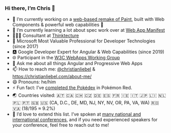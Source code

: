 ### Hi there, I’m Chris 👋

- 🔭 I’m currently working on a [web-based remake of Paint](https://github.com/christianliebel/paint), built with Web Components & powerful web capabilities 🐡
- 🌱 I’m currently learning a lot about spec work over at [Web App Manifest](https://github.com/w3c/manifest)
- 👨🏼‍💻 Consultant at [Thinktecture](https://www.thinktecture.com)
- 🔷 Microsoft Most Valuable Professional for Developer Technologies (since 2017)
- 🅰️ Google Developer Expert for Angular & Web Capabilities (since 2019) <!-- - 🤔 I’m looking for help with ... -->
- 🌐 Participant in the [W3C WebApps Working Group](https://www.w3.org/2019/webapps/)
- 💬 Ask me about all things Angular and Progressive Web Apps
- 📫 How to reach me: [@christianliebel](https://twitter.com/christianliebel) & https://christianliebel.com/about-me/
- 😄 Pronouns: he/him
- ⚡ Fun fact: I’ve [completed the Pokédex](https://github.com/pret/pokered/blob/master/engine/events/diploma.asm#L108-L112) in Pokémon Red.
- 🌏 Countries visited: 🇦🇹 🇨🇦 🇨🇭 🇨🇿 🇩🇪 🇪🇸 🇫🇷 🇮🇪 🇮🇹 🇯🇵 🇱🇮 🇳🇱 🇵🇱 🇵🇹 🇬🇧 🇺🇸 (CA, D.C., DE, MD, NJ, NY, NV, OR, PA, VA, WA) 🇷🇴 🇻🇦 (18/195 ≈ 9.2%)
- 📍 I’d love to extend this list. I’ve spoken at [many national and international conferences](https://christianliebel.com/talks/), and if you need experienced speakers for your conference, feel free to reach out to me!
